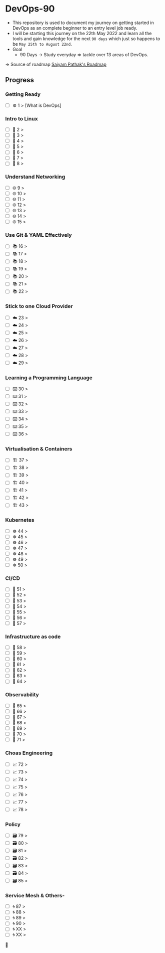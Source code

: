 # DevOps-90

- This repository is used to document my journey on getting started in DevOps as an complete beginner to an entry level job ready.
- I will be starting this journey on the 22th May 2022 and learn all the tools and gain knowledge for the next `90 days` which just so happens to be `May 25th to August 22nd`. <br>
- Goal 
    - 90 Days ->  Study everyday => tackle over 13 areas of DevOps.

=> Source of roadmap [Saiyam Pathak's Roadmap](https://www.youtube.com/watch?v=7l_n97Mt0ko)
## Progress

### Getting Ready

- [ ] ⚙️ 1 > [What is DevOps]

### Intro to Linux 

- [ ] 🐧 2 > 
- [ ] 🐧 3 > 
- [ ] 🐧 4 > 
- [ ] 🐧 5 > 
- [ ] 🐧 6 > 
- [ ] 🐧 7 > 
- [ ] 🐧 8 > 

### Understand Networking

- [ ] 🌐 9 >
- [ ] 🌐 10 >
- [ ] 🌐 11 >
- [ ] 🌐 12 >
- [ ] 🌐 13 >
- [ ] 🌐 14 >
- [ ] 🌐 15 >

### Use Git & YAML Effectively

- [ ] 📚 16 > 
- [ ] 📚 17 > 
- [ ] 📚 18 > 
- [ ] 📚 19 > 
- [ ] 📚 20 > 
- [ ] 📚 21 > 
- [ ] 📚 22 >  

### Stick to one Cloud Provider

- [ ] ☁️ 23 > 
- [ ] ☁️ 24 > 
- [ ] ☁️ 25 > 
- [ ] ☁️ 26 > 
- [ ] ☁️ 27 > 
- [ ] ☁️ 28 > 
- [ ] ☁️ 29 > 

### Learning a Programming Language

- [ ] ⌨️ 30 > 
- [ ] ⌨️ 31 > 
- [ ] ⌨️ 32 > 
- [ ] ⌨️ 33 > 
- [ ] ⌨️ 34 > 
- [ ] ⌨️ 35 > 
- [ ] ⌨️ 36 > 

### Virtualisation & Containers 

- [ ] 🏗️ 37 > 
- [ ] 🏗️ 38 > 
- [ ] 🏗️ 39 > 
- [ ] 🏗️ 40 > 
- [ ] 🏗️ 41 > 
- [ ] 🏗️ 42 > 
- [ ] 🏗️ 43 > 

### Kubernetes

- [ ] ☸ 44 > 
- [ ] ☸ 45 > 
- [ ] ☸ 46 > 
- [ ] ☸ 47 > 
- [ ] ☸ 48 > 
- [ ] ☸ 49 > 
- [ ] ☸ 50 > 

### CI/CD

- [ ] 🤖 51 > 
- [ ] 🤖 52 > 
- [ ] 🤖 53 > 
- [ ] 🤖 54 > 
- [ ] 🤖 55 > 
- [ ] 🤖 56 > 
- [ ] 🤖 57 > 

### Infrastructure as code

- [ ] 📜 58 > 
- [ ] 📜 59 > 
- [ ] 📜 60 > 
- [ ] 📜 61 > 
- [ ] 📜 62 > 
- [ ] 📜 63 > 
- [ ] 📜 64 > 

### Observability 

- [ ] 🔄 65 > 
- [ ] 🔄 66 >
- [ ] 🔄 67 > 
- [ ] 🔄 68 > 
- [ ] 🔄 69 > 
- [ ] 🔄 70 > 
- [ ] 🔄 71 > 

### Choas Engineering

- [ ] 📈 72 > 
- [ ] 📈 73 > 
- [ ] 📈 74 > 
- [ ] 📈 75 > 
- [ ] 📈 76 > 
- [ ] 📈 77 > 
- [ ] 📈 78 > 

### Policy 

- [ ] 🗃️ 79 > 
- [ ] 🗃️ 80 > 
- [ ] 🗃️ 81 > 
- [ ] 🗃️ 82 >
- [ ] 🗃️ 83 > 
- [ ] 🗃️ 84 > 
- [ ] 🗃️ 85 > 

### Service Mesh & Others-

- [ ] 🌀 87 >
- [ ] 🌀 88 >
- [ ] 🌀 89 >
- [ ] 🌀 90 >
- [ ] 🌀 XX >
- [ ] 🌀 XX >

🚧
